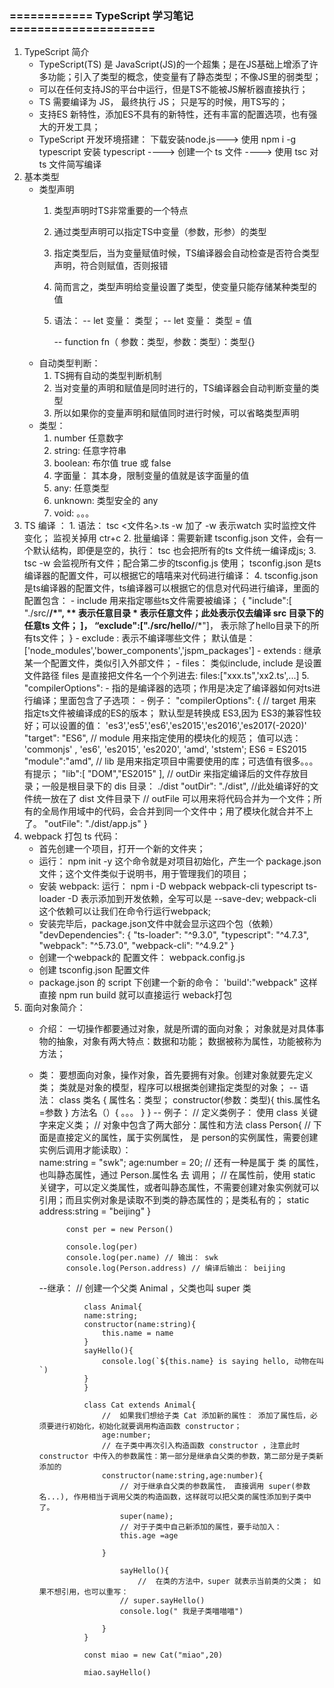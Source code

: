 ### ============ TypeScript 学习笔记 =====================
1. TypeScript 简介 
    - TypeScript(TS) 是 JavaScript(JS)的一个超集；是在JS基础上增添了许多功能；引入了类型的概念，使变量有了静态类型；不像JS里的弱类型；
    - 可以在任何支持JS的平台中运行，但是TS不能被JS解析器直接执行；
    - TS 需要编译为 JS， 最终执行 JS； 只是写的时候，用TS写的；
    - 支持ES 新特性，添加ES不具有的新特性，还有丰富的配置选项，也有强大的开发工具；
    - TypeScript 开发环境搭建：
        下载安装node.js---> 使用 npm i -g typescript 安装 typescript ----> 创建一个 ts 文件 ----> 使用 tsc 对 ts 文件简写编译
2. 基本类型
    - 类型声明
        1. 类型声明时TS非常重要的一个特点
        2. 通过类型声明可以指定TS中变量（参数，形参）的类型
        3. 指定类型后，当为变量赋值时候，TS编译器会自动检查是否符合类型声明，符合则赋值，否则报错
        4. 简而言之，类型声明给变量设置了类型，使变量只能存储某种类型的值
        5. 语法： 
            -- let 变量： 类型；
            -- let 变量： 类型 = 值

            -- function fn（ 参数：类型，参数：类型）：类型{}
    - 自动类型判断：
        1. TS拥有自动的类型判断机制
        2. 当对变量的声明和赋值是同时进行的，TS编译器会自动判断变量的类型
        3. 所以如果你的变量声明和赋值同时进行时候，可以省略类型声明
    - 类型： 
        1. number 任意数字
        2. string: 任意字符串
        3. boolean: 布尔值 true 或 false
        4. 字面量： 其本身，限制变量的值就是该字面量的值
        5.  any: 任意类型
        6. unknown: 类型安全的 any
        7. void: 
        。。。
3. TS 编译 ： 
        1. 语法： tsc <文件名>.ts -w  加了 -w 表示watch 实时监控文件变化； 监视关掉用 ctr+c
        2. 批量编译：需要新建 tsconfig.json 文件，会有一个默认结构，即便是空的，执行： tsc  也会把所有的ts 文件统一编译成js; 
        3. tsc -w 会监视所有文件；配合第二步的tsconfig.js 使用； tsconfig.json 是ts编译器的配置文件，可以根据它的嘻嘻来对代码进行编译： 
        4.  tsconfig.json 是ts编译器的配置文件，ts编译器可以根据它的信息对代码进行编译，里面的配置包含：
            - include
               用来指定哪些ts文件需要被编译； 
               {
                   "include":[
                       "./src/**/*",  ** 表示任意目录 * 表示任意文件；此处表示仅去编译 src 目录下的任意ts 文件；
                   ]，
                   “exclude":["./src/hello/**/*"]， 表示除了hello目录下的所有ts文件；
               }
            - exclude : 表示不编译哪些文件； 默认值是： ['node_modules','bower_components','jspm_packages']
            - extends  : 继承某一个配置文件，类似引入外部文件；
            - files： 类似include, include 是设置文件路径 files 是直接把文件名一个个列进去: files:["xxx.ts",'xx2.ts',...]
        5. "compilerOptions": 
            - 指的是编译器的选项；作用是决定了编译器如何对ts进行编译；里面包含了子选项： 
            - 例子：
              "compilerOptions": {
                                // target 用来指定ts文件被编译成的ES的版本； 默认型是转换成 ES3,因为 ES3的兼容性较好；可以设置的值： 'es3','es5','es6','es2015','es2016','es2017(-2020)'
                                "target": "ES6",
                                // module 用来指定使用的模块化的规范； 值可以选： 'commonjs' , 'es6', 'es2015', 'es2020', 'amd', 'ststem'; ES6 = ES2015
                            "module":"amd",
                            //    lib 是用来指定项目中需要使用的库；可选值有很多。。。有提示；
                            "lib":[
                                "DOM","ES2015"
                            ],
                            //    outDir 来指定编译后的文件存放目录；一般是根目录下的 dis 目录： ./dist
                            "outDir": "./dist",
                            //此处编译好的文件统一放在了 dist 文件目录下
                            //  outFile 可以用来将代码合并为一个文件；所有的全局作用域中的代码，会合并到同一个文件中；用了模块化就合并不上了。
                                "outFile": "./dist/app.js"
                            }
4. webpack 打包 ts 代码： 
    - 首先创建一个项目，打开一个新的文件夹；
    - 运行： npm init -y 
       这个命令就是对项目初始化，产生一个 package.json 文件；这个文件类似于说明书，用于管理我们的项目；
    - 安装 webpack: 运行： npm i -D webpack webpack-cli typescript ts-loader
       -D 表示添加到开发依赖，全写可以是  --save-dev; webpack-cli 这个依赖可以让我们在命令行运行webpack; 
    - 安装完毕后，package.json文件中就会显示这四个包（依赖）
           "devDependencies": {
                                "ts-loader": "^9.3.0",
                                "typescript": "^4.7.3",
                                "webpack": "^5.73.0",
                                "webpack-cli": "^4.9.2"
                              }
    - 创建一个webpack的 配置文件： webpack.config.js
    - 创建 tsconfig.json 配置文件
    - package.json 的 script 下创建一个新的命令： 'build':"webpack" 这样直接 npm run build 就可以直接运行 weback打包
5. 面向对象简介：
    - 介绍：
        一切操作都要通过对象，就是所谓的面向对象； 对象就是对具体事物的抽象，对象有两大特点：数据和功能； 数据被称为属性，功能被称为方法；
    - 类： 
        要想面向对象，操作对象，首先要拥有对象。创建对象就要先定义类； 类就是对象的模型，程序可以根据类创建指定类型的对象；
        -- 语法： 
            class 类名 {
                属性名：类型；
                constructor(参数：类型){
                    this.属性名=参数
                }
                方法名（）{
                    。。。
                }
            }
        -- 例子： 
                // 定义类例子： 使用 class 关键字来定义类；
                //  对象中包含了两大部分：属性和方法
                class Person{
                    // 下面是直接定义的属性，属于实例属性， 是 person的实例属性，需要创建实例后调用才能读取）：  
                    name:string = "swk";
                    age:number = 20;
                    // 还有一种是属于 类  的属性，也叫静态属性，通过 Person.属性名 去 调用；
                    // 在属性前，使用 static 关键字，可以定义类属性，或者叫静态属性，不需要创建对象实例就可以引用；而且实例对象是读取不到类的静态属性的；是类私有的；
                    static address:string = "beijing"
                }

                const per = new Person()

                console.log(per)
                console.log(per.name) // 输出： swk
                console.log(Person.address) // 编译后输出： beijing
        --继承： 
                                // 创建一个父类 Animal ，父类也叫 super 类

                    class Animal{
                    name:string;
                    constructor(name:string){
                        this.name = name
                    }
                    sayHello(){
                        console.log(`${this.name} is saying hello, 动物在叫`)
                    }
                    }

                    class Cat extends Animal{
                        //  如果我们想给子类 Cat 添加新的属性： 添加了属性后，必须要进行初始化，初始化就要调用构造函数 constructor；
                        age:number;
                        // 在子类中再次引入构造函数 constructor ，注意此时constructor 中传入的参数属性：第一部分是继承自父类的参数，第二部分是子类新添加的
                        constructor(name:string,age:number){
                            // 对于继承自父类的参数属性， 直接调用 super(参数名...), 作用相当于调用父类的构造函数，这样就可以把父类的属性添加到子类中了。
                            super(name);
                            // 对于子类中自己新添加的属性，要手动加入： 
                            this.age =age

                        }

                            sayHello(){
                                //  在类的方法中，super 就表示当前类的父类； 如果不想引用，也可以重写：
                            // super.sayHello()
                            console.log(" 我是子类喵喵喵")
                            
                        }
                    }

                    const miao = new Cat("miao",20)

                    miao.sayHello()
  